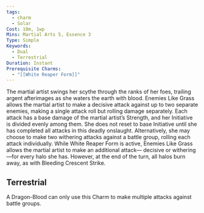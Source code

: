 ```yaml
---
tags:
  - charm
  - Solar
Cost: 10m, 1wp
Mins: Martial Arts 5, Essence 3
Type: Simple
Keywords:
  - Dual
  - Terrestrial
Duration: Instant
Prerequisite Charms:
  - "[[White Reaper Form]]"
---
```

The martial artist swings her scythe through the ranks of her foes, trailing argent afterimages as she waters the earth with blood. Enemies Like Grass allows the martial artist to make a decisive attack against up to two separate enemies, making a single attack roll but rolling damage separately. Each attack has a base damage of the martial artist’s Strength, and her Initiative is divided evenly among them. She does not reset to base Initiative until she has completed all attacks in this deadly onslaught. Alternatively, she may choose to make two withering attacks against a battle group, rolling each attack individually. While White Reaper Form is active, Enemies Like Grass allows the martial artist to make an additional attack— decisive or withering—for every halo she has. However, at the end of the turn, all halos burn away, as with Bleeding Crescent Strike. 

## Terrestrial

A Dragon-Blood can only use this Charm to make multiple attacks against battle groups.